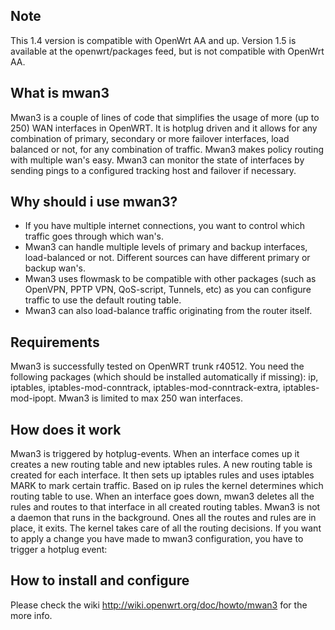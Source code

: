 ## Note

This 1.4 version is compatible with OpenWrt AA and up. Version 1.5 is available at the openwrt/packages feed, but is not compatible with OpenWrt AA.

## What is mwan3

Mwan3 is a couple of lines of code that simplifies the usage of more (up to 250) WAN interfaces in OpenWRT. It is
hotplug driven and it allows for any combination of primary, secondary or more failover interfaces, load balanced
or not, for any combination of traffic. Mwan3 makes policy routing with multiple wan's easy. Mwan3 can monitor the
state of interfaces by sending pings to a configured tracking host and failover if necessary.

## Why should i use mwan3?

- If you have multiple internet connections, you want to control which traffic goes through which wan's.
- Mwan3 can handle multiple levels of primary and backup interfaces, load-balanced or not. Different sources can have
different primary or backup wan's.
- Mwan3 uses flowmask to be compatible with other packages (such as OpenVPN, PPTP VPN, QoS-script, Tunnels, etc) as
you can configure traffic to use the default routing table.
- Mwan3 can also load-balance traffic originating from the router itself.

## Requirements

Mwan3 is successfully tested on OpenWRT trunk r40512. You need the following packages (which should be installed
automatically if missing): ip, iptables, iptables-mod-conntrack, iptables-mod-conntrack-extra, iptables-mod-ipopt.
Mwan3 is limited to max 250 wan interfaces.

## How does it work

Mwan3 is triggered by hotplug-events. When an interface comes up it creates a new routing table and new iptables
rules. A new routing table is created for each interface. It then sets up iptables rules and uses iptables MARK to
mark certain traffic. Based on ip rules the kernel determines which routing table to use. When an interface goes
down, mwan3 deletes all the rules and routes to that interface in all created routing tables. Mwan3 is not a daemon
that runs in the background. Ones all the routes and rules are in place, it exits. The kernel takes care of all the
routing decisions. If you want to apply a change you have made to mwan3 configuration, you have to trigger a hotplug
event:

## How to install and configure

Please check the wiki http://wiki.openwrt.org/doc/howto/mwan3 for the more info.
